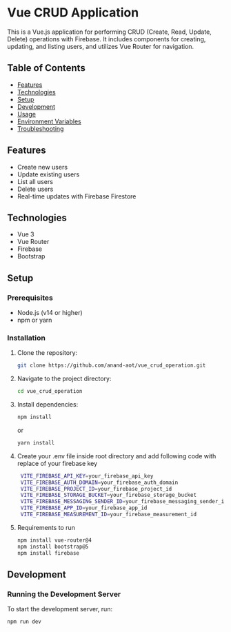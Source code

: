 # Vue CRUD Application

This is a Vue.js application for performing CRUD (Create, Read, Update, Delete) operations with Firebase. It includes components for creating, updating, and listing users, and utilizes Vue Router for navigation.

## Table of Contents

- [Features](#features)
- [Technologies](#technologies)
- [Setup](#setup)
- [Development](#development)
- [Usage](#usage)
- [Environment Variables](#environment-variables)
- [Troubleshooting](#troubleshooting)

## Features

- Create new users
- Update existing users
- List all users
- Delete users
- Real-time updates with Firebase Firestore

## Technologies

- Vue 3
- Vue Router
- Firebase
- Bootstrap

## Setup

### Prerequisites

- Node.js (v14 or higher)
- npm or yarn

### Installation

1. Clone the repository:

    ```bash
    git clone https://github.com/anand-aot/vue_crud_operation.git
    ```

2. Navigate to the project directory:

    ```bash
    cd vue_crud_operation
    ```

3. Install dependencies:

    ```bash
    npm install
    ```

    or

    ```bash
    yarn install
    ```
4. Create your .env file inside root directory and add following code with replace of your firebase key
   ```bash
    VITE_FIREBASE_API_KEY=your_firebase_api_key
    VITE_FIREBASE_AUTH_DOMAIN=your_firebase_auth_domain
    VITE_FIREBASE_PROJECT_ID=your_firebase_project_id
    VITE_FIREBASE_STORAGE_BUCKET=your_firebase_storage_bucket
    VITE_FIREBASE_MESSAGING_SENDER_ID=your_firebase_messaging_sender_id
    VITE_FIREBASE_APP_ID=your_firebase_app_id
    VITE_FIREBASE_MEASUREMENT_ID=your_firebase_measurement_id
   ```
5. Requirements to run
   ```bash
   npm install vue-router@4
   npm install bootstrap@5
   npm install firebase
   ```
   
## Development

### Running the Development Server

To start the development server, run:

```bash
npm run dev
